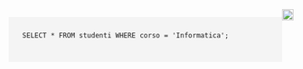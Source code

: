 <div style="display: flex;">
    <pre style="flex: 1; background: #f4f4f4; padding: 10px; width:10vw;">
  <code>
  SELECT * FROM studenti WHERE corso = 'Informatica';
  </code>
    </pre>
    <img src="ER ALCHEMY/schema.png" alt="Schema ER" width="20">
</div>
